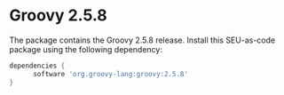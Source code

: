 # Groovy 2.5.8

The package contains the Groovy 2.5.8 release. Install this SEU-as-code package
using the following dependency:
```groovy
dependencies {
	  software 'org.groovy-lang:groovy:2.5.8'
}
```
